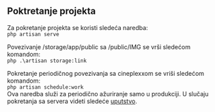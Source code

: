 ## Poktretanje projekta

Za pokretanje projekta se koristi sledeća naredba:  
```php artisan serve```


Povezivanje /storage/app/public sa /public/IMG se vrši sledećom komandom:  
```php .\artisan storage:link```


Pokretanje periodičnog povezivanja sa cineplexxom se vriši sledećom komandom:  
```php artisan schedule:work```  
Ova naredba služi za periodično ažuriranje samo u produkciji. U slučaju pokretanja sa servera videti sledeće [uputstvo](https://laravel.com/docs/9.x/scheduling#running-the-scheduler).  